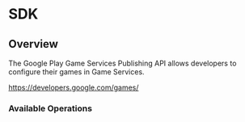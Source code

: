 # SDK

## Overview

The Google Play Game Services Publishing API allows developers to configure their games in Game Services.

<https://developers.google.com/games/>
### Available Operations

